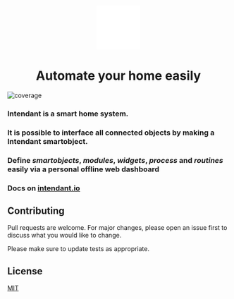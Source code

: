 <p align="center">
  <a href="https://intendant.io/">
    <img alt="intendant" src="https://raw.githubusercontent.com/intendantio/intendant/543586c68957192f4e087eca9aad3b006a64403e/documentation/static/img/logo.svg" width="100">
  </a>
  <h1 align="center">Automate your home easily</h1>
  <img alt="coverage" src="https://img.shields.io/static/v1?label=coverage&message=99.42%25&color=%3CCOLOR%3E">
</p>

### Intendant is a smart home system.  
###  It is possible to interface all connected objects by making a **Intendant smartobject**.   
### Define *smartobjects*, *modules*, *widgets*, *process* and *routines* easily via a **personal offline web dashboard**  

### Docs on [intendant.io](https://intendant.io)

## Contributing
Pull requests are welcome. For major changes, please open an issue first to discuss what you would like to change.

Please make sure to update tests as appropriate.

## License
[MIT](https://choosealicense.com/licenses/mit/)